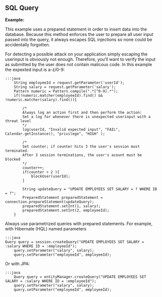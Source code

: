 SQL Query
-------

**Example:**

This example uses a prepared statement in order to insert data into the database.
Because this method enforces the user to prepare all user input  passed into the query, it always escapes SQL
injections so none could be accidentally forgotten.
      
For detecting a possible attack on your application simply escaping the userinput is obviously not enough.
Therefore, you'll want to verify the input as submitted by the user does not contain malicous code.
In this example the expexted input is a-z/0-9:

	:::java 
        String employeeId = request.getParameter('userId');
        String salary = request.getParameter('salary');
        Pattern numeric = Pattern.compile(".*[^0-9].*");
        if(!numeric.matcher(employeeId).find() && !numeric.matcher(salary).find()){

            /*
            Always log an action first and then perform the action:
            Set a log for whenever there is unexpected userinput with a threat level
            */
            log(userId, "Invalid expected input", "FAIL", Calendar.getInstance(), "privilege", "HIGH" );

            /*
            Set counter; if counter hits 3 the user's session must terminated.
            After 3 session terminations, the user's acount must be blocked
            */
            counter++;
            if(counter > 2 ){
                blockUser(userId);
            }

            String updateQuery = "UPDATE EMPLOYEES SET SALARY = ? WHERE ID = ?";
            PreparedStatement preparedStatement = connection.prepareStatement(updateQuery);
            preparedStatement.setInt(1, salary);
            preparedStatement.setInt(2, employeeId);
        }

Always use parametrized queries with prepared statements.
For example, with Hibernate (HQL) named parameters
	
	:::java
	Query query = session.createQuery("UPDATE EMPLOYEES SET SALARY = :salary WHERE ID = :employeeId");
        query.setParameter("salary", salary);
        query.setParameter("employeeId", employeeId);

Or with JPA:

	:::java
        Query query = entityManager.createQuery("UPDATE EMPLOYEES SET SALARY = :salary WHERE ID = :employeeId");
        query.setParameter("salary", salary);
        query.setParameter("employeeId", employeeId);

